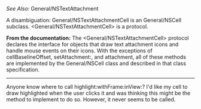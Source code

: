 *See Also:* General/NSTextAttachment

A disambiguation: General/NSTextAttachmentCell is an General/NSCell subclass. <General/NSTextAttachmentCell> is a protocol.

**From the documentation:** The <General/NSTextAttachmentCell> protocol declares the interface for objects that draw text attachment icons and handle mouse events on their icons. With the exceptions of cellBaselineOffset, setAttachment:, and attachment, all of these methods are implemented by the General/NSCell class and described in that class specification.

----

Anyone know where to call highlight:withFrame:inView:?  I'd like my cell to draw highlighted when the user clicks it and was thinking this might be the method to implement to do so.  However, it never seems to be called.
